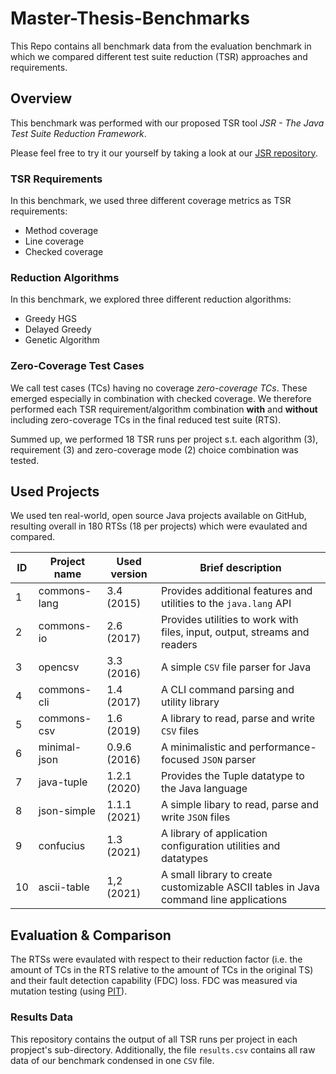# Master-Thesis-Benchmarks

This Repo contains all benchmark data from the evaluation benchmark in which we compared different test suite reduction (TSR) approaches and requirements.

## Overview

This benchmark was performed with our proposed TSR tool *JSR - The Java Test Suite Reduction Framework*.

Please feel free to try it our yourself by taking a look at our [JSR repository](https://github.com/Lms24/JSR). 

### TSR Requirements

In this benchmark, we used three different coverage metrics as TSR requirements:

* Method coverage
* Line coverage
* Checked coverage

### Reduction Algorithms

In this benchmark, we explored three different reduction algorithms:

* Greedy HGS
* Delayed Greedy
* Genetic Algorithm

### Zero-Coverage Test Cases

We call test cases (TCs) having no coverage *zero-coverage TCs*. These emerged especially in combination with checked coverage. We therefore 
performed each TSR requirement/algorithm combination **with** and **without** including zero-coverage TCs in the final reduced test suite (RTS).

Summed up, we performed 18 TSR runs per project s.t. each algorithm (3), requirement (3) and zero-coverage mode (2) choice combination was tested. 

## Used Projects

We used ten real-world, open source Java projects available on GitHub, resulting overall in 180 RTSs (18 per projects) which were evaulated and compared. 

| ID         | Project name  | Used version  | Brief description |
|----------- | ------------- | ------------- | ------------- |
| 1          | commons-lang  | 3.4 (2015)    | Provides additional features and utilities to the `java.lang` API  |
| 2          | commons-io    | 2.6 (2017)    | Provides utilities to work with files, input, output, streams and readers  |
| 3          | opencsv       | 3.3 (2016)    | A simple `CSV` file parser for Java  |
| 4          | commons-cli   | 1.4 (2017)    | A CLI command parsing and utility library  |
| 5          | commons-csv   | 1.6 (2019)  | A library to read, parse and write `CSV` files  |
| 6          | minimal-json  | 0.9.6 (2016)    | A minimalistic and performance-focused `JSON` parser  |
| 7          | java-tuple    | 1.2.1 (2020)    | Provides the Tuple datatype to the Java language  |
| 8          | json-simple   | 1.1.1 (2021)    | A simple libary to read, parse and write `JSON` files  |
| 9          | confucius     | 1.3 (2021)    | A library of application configuration utilities and datatypes  |
| 10         | ascii-table     | 1,2 (2021)    | A small library to create customizable ASCII tables in Java command line applications  |


## Evaluation & Comparison

The RTSs were evaulated with respect to their reduction factor (i.e. the amount of TCs in the RTS relative to the amount of TCs in the original TS) 
and their fault detection capability (FDC) loss. FDC was measured via mutation testing (using  [PIT](https://pitest.org/)).

### Results Data

This repository contains the output of all TSR runs per project in each propject's sub-directory. 
Additionally, the file `results.csv` contains all raw data of our benchmark condensed in one `CSV` file.


